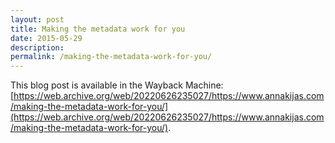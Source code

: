 ```yaml
---
layout: post
title: Making the metadata work for you
date: 2015-05-29
description:
permalink: /making-the-metadata-work-for-you/
---
```


This blog post is available in the Wayback Machine: [https://web.archive.org/web/20220626235027/https://www.annakijas.com/making-the-metadata-work-for-you/](https://web.archive.org/web/20220626235027/https://www.annakijas.com/making-the-metadata-work-for-you/).